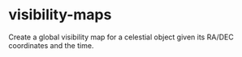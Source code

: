visibility-maps
===============

Create a global visibility map for a celestial object given its RA/DEC coordinates and the time.